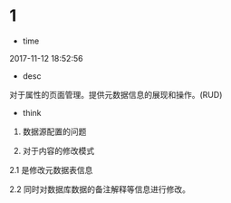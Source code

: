 # 1

- time

2017-11-12 18:52:56

- desc

对于属性的页面管理。提供元数据信息的展现和操作。(RUD)

- think

1. 数据源配置的问题

2. 对于内容的修改模式

2.1 是修改元数据表信息

2.2 同时对数据库数据的备注解释等信息进行修改。


